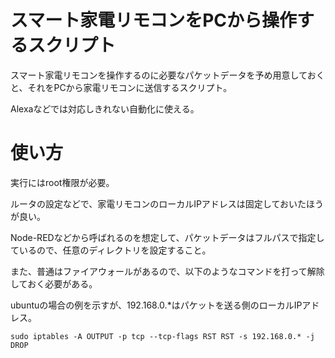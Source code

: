 # スマート家電リモコンをPCから操作するスクリプト
スマート家電リモコンを操作するのに必要なパケットデータを予め用意しておくと、それをPCから家電リモコンに送信するスクリプト。

Alexaなどでは対応しきれない自動化に使える。

# 使い方
実行にはroot権限が必要。

ルータの設定などで、家電リモコンのローカルIPアドレスは固定しておいたほうが良い。

Node-REDなどから呼ばれるのを想定して、パケットデータはフルパスで指定しているので、任意のディレクトリを設定すること。

また、普通はファイアウォールがあるので、以下のようなコマンドを打って解除しておく必要がある。

ubuntuの場合の例を示すが、192.168.0.\*はパケットを送る側のローカルIPアドレス。

```sudo iptables -A OUTPUT -p tcp --tcp-flags RST RST -s 192.168.0.* -j DROP```
